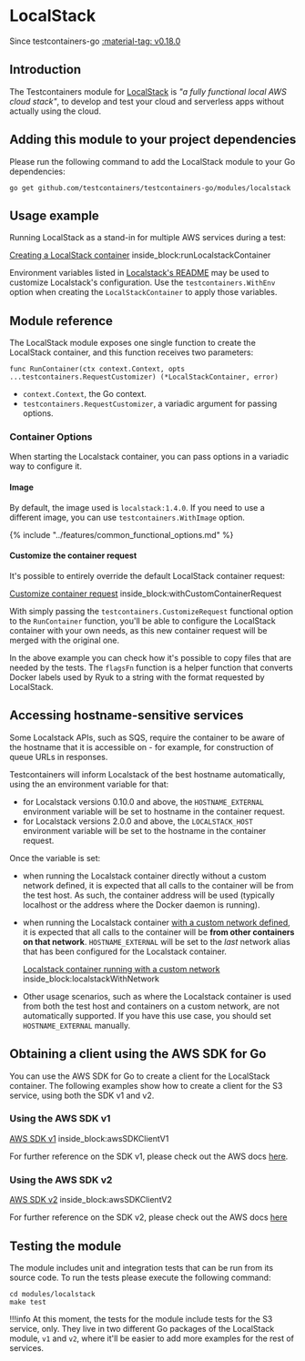 # LocalStack

Since testcontainers-go <a href="https://github.com/testcontainers/testcontainers-go/releases/tag/v0.18.0"><span class="tc-version">:material-tag: v0.18.0</span></a>

## Introduction

The Testcontainers module for [LocalStack](http://localstack.cloud/) is _"a fully functional local AWS cloud stack"_, to develop and test your cloud and serverless apps without actually using the cloud.

## Adding this module to your project dependencies

Please run the following command to add the LocalStack module to your Go dependencies:

```
go get github.com/testcontainers/testcontainers-go/modules/localstack
```

## Usage example

Running LocalStack as a stand-in for multiple AWS services during a test:

<!--codeinclude-->
[Creating a LocalStack container](../../modules/localstack/examples_test.go) inside_block:runLocalstackContainer
<!--/codeinclude-->

Environment variables listed in [Localstack's README](https://github.com/localstack/localstack#configurations) may be used to customize Localstack's configuration. 
Use the `testcontainers.WithEnv` option when creating the `LocalStackContainer` to apply those variables.

## Module reference

The LocalStack module exposes one single function to create the LocalStack container, and this function receives two parameters:

```golang
func RunContainer(ctx context.Context, opts ...testcontainers.RequestCustomizer) (*LocalStackContainer, error)
```

- `context.Context`, the Go context.
- `testcontainers.RequestCustomizer`, a variadic argument for passing options.

### Container Options

When starting the Localstack container, you can pass options in a variadic way to configure it.

#### Image

By default, the image used is `localstack:1.4.0`.  If you need to use a different image, you can use `testcontainers.WithImage` option.

{% include "../features/common_functional_options.md" %}

#### Customize the container request

It's possible to entirely override the default LocalStack container request:

<!--codeinclude-->
[Customize container request](../../modules/localstack/examples_test.go) inside_block:withCustomContainerRequest
<!--/codeinclude-->

With simply passing the `testcontainers.CustomizeRequest` functional option to the `RunContainer` function, you'll be able to configure the LocalStack container with your own needs, as this new container request will be merged with the original one.

In the above example you can check how it's possible to copy files that are needed by the tests. The `flagsFn` function is a helper function that converts Docker labels used by Ryuk to a string with the format requested by LocalStack.

## Accessing hostname-sensitive services

Some Localstack APIs, such as SQS, require the container to be aware of the hostname that it is accessible on - for example, for construction of queue URLs in responses.

Testcontainers will inform Localstack of the best hostname automatically, using the an environment variable for that:

* for Localstack versions 0.10.0 and above, the `HOSTNAME_EXTERNAL` environment variable will be set to hostname in the container request.
* for Localstack versions 2.0.0 and above, the `LOCALSTACK_HOST` environment variable will be set to the hostname in the container request.

Once the variable is set:

* when running the Localstack container directly without a custom network defined, it is expected that all calls to the container will be from the test host. As such, the container address will be used (typically localhost or the address where the Docker daemon is running).

* when running the Localstack container [with a custom network defined](/features/networking/#advanced-networking), it is expected that all calls to the container will be **from other containers on that network**. `HOSTNAME_EXTERNAL` will be set to the *last* network alias that has been configured for the Localstack container.

    <!--codeinclude-->
    [Localstack container running with a custom network](../../modules/localstack/examples_test.go) inside_block:localstackWithNetwork
    <!--/codeinclude-->

* Other usage scenarios, such as where the Localstack container is used from both the test host and containers on a custom network, are not automatically supported. If you have this use case, you should set `HOSTNAME_EXTERNAL` manually.

## Obtaining a client using the AWS SDK for Go

You can use the AWS SDK for Go to create a client for the LocalStack container. The following examples show how to create a client for the S3 service, using both the SDK v1 and v2.

### Using the AWS SDK v1

<!--codeinclude-->
[AWS SDK v1](../../modules/localstack/v1/s3_test.go) inside_block:awsSDKClientV1
<!--/codeinclude-->

For further reference on the SDK v1, please check out the AWS docs [here](https://docs.aws.amazon.com/sdk-for-go/v1/developer-guide/setting-up.html).

### Using the AWS SDK v2

<!--codeinclude-->
[AWS SDK v2](../../modules/localstack/v2/s3_test.go) inside_block:awsSDKClientV2
<!--/codeinclude-->

For further reference on the SDK v2, please check out the AWS docs [here](https://aws.github.io/aws-sdk-go-v2/docs/getting-started)

## Testing the module

The module includes unit and integration tests that can be run from its source code. To run the tests please execute the following command:

```
cd modules/localstack
make test
```

!!!info
	At this moment, the tests for the module include tests for the S3 service, only. They live in two different Go packages of the LocalStack module,
    `v1` and `v2`, where it'll be easier to add more examples for the rest of services.
